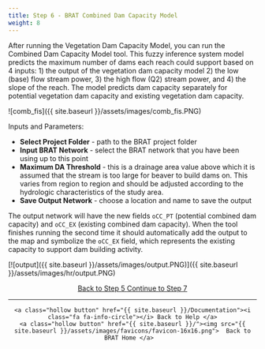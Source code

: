```yaml
---
title: Step 6 - BRAT Combined Dam Capacity Model
weight: 8
---
```


After running the Vegetation Dam Capacity Model, you can run the Combined Dam Capacity Model tool.  This fuzzy inference system model predicts the maximum number of dams each reach could support based on 4 inputs: 1) the output of the vegetation dam capacity model 2) the low (base) flow stream power, 3) the high flow (Q2) stream power, and 4) the slope of the reach.  The model predicts dam capacity separately for potential vegetation dam capacity and existing vegetation dam capacity.

![comb_fis]({{ site.baseurl }}/assets/images/comb_fis.PNG)

Inputs and Parameters:

- **Select Project Folder** - path to the BRAT project folder
- **Input BRAT Network** - select the BRAT network that you have been using up to this point
- **Maximum DA Threshold** - this is a drainage area value above which it is assumed that the stream is too large for beaver to build dams on.  This varies from region to region and should be adjusted according to the hydrologic characteristics of the study area.
- **Save Output Network** - choose a location and name to save the output

The output network will have the new fields `oCC_PT` (potential combined dam capacity) and `oCC_EX` (existing combined dam capacity).  When the tool finishes running the second time it should automatically add the output to the map and symbolize the `oCC_EX` field, which represents the existing capacity to support dam building activity.

[![output]({{ site.baseurl }}/assets/images/output.PNG)]({{ site.baseurl }}/assets/images/hr/output.PNG)


<div align="center">
	<a class="hollow button" href="{{ site.baseurl }}/Documentation/Tutorials/StepByStep/5-BRATVegetationFIS"><i class="fa fa-arrow-circle-left"></i> Back to Step 5 </a>
	<a class="hollow button" href="{{ site.baseurl }}/Documentation/Tutorials/StepByStep/7-SummaryReport"><i class="fa fa-arrow-circle-right"></i> Continue to Step 7 </a>
</div>	

------
<div align="center">

	<a class="hollow button" href="{{ site.baseurl }}/Documentation"><i class="fa fa-info-circle"></i> Back to Help </a>
	<a class="hollow button" href="{{ site.baseurl }}/"><img src="{{ site.baseurl }}/assets/images/favicons/favicon-16x16.png">  Back to BRAT Home </a>  
</div>